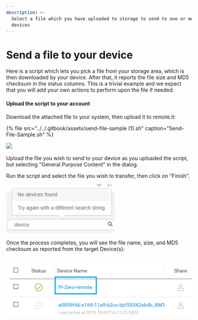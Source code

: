 ```yaml
---
description: >-
  Select a file which you have uploaded to storage to send to one or more
  devices
---
```


# Send a file to your device

Here is a script which lets you pick a file from your storage area, which is then downloaded by your device. After that, it reports the file size and MD5 checksum in the status columns.  This is a trivial example and we expect that you will add your own actions to perform upon the file if needed.

#### Upload the script to your account

Download the attached file to your system, then upload it to remote.it:

{% file src="../../.gitbook/assets/send-file-sample \(1\).sh" caption="Send-File-Sample.sh" %}

![](http://forum.weaved.com/uploads/default/original/1X/743a3ff82581afab033642185cb53c60136c9fc1.png)

Upload the file you wish to send to your device as you uploaded the script, but selecting "General Purpose Content" in the dialog.

Run the script and select the file you wish to transfer, then click on "Finish".

![](../../.gitbook/assets/image%20%28400%29.png)

Once the process completes, you will see the file name, size, and MD5 checksum as reported from the target Device\(s\):

![](../../.gitbook/assets/image%20%28252%29.png)

